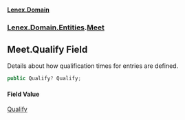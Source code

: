 #### [Lenex.Domain](index.md 'index')
### [Lenex.Domain.Entities](Lenex.Domain.Entities.md 'Lenex.Domain.Entities').[Meet](Lenex.Domain.Entities.Meet.md 'Lenex.Domain.Entities.Meet')

## Meet.Qualify Field

Details about how qualification times for entries are defined.

```csharp
public Qualify? Qualify;
```

#### Field Value
[Qualify](Lenex.Domain.Entities.Qualify.md 'Lenex.Domain.Entities.Qualify')